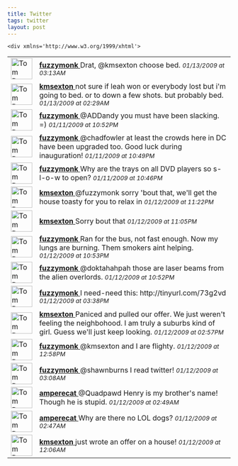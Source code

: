 ```yaml
---
title: Twitter
tags: twitter
layout: post
---
```


    <div xmlns='http://www.w3.org/1999/xhtml'>
  
<table class='twitter'>
<tbody class='twitter'>
  
  <tr class='twitter-status u-fuzzymonk'>
      <td class=''>
        <a class='url' href='http://twitter.com/fuzzymonk'>
          <img width='48' src='http://s3.amazonaws.com/twitter_production/profile_images/30300852/TaylorandMcLauren-jabber_normal.jpg' height='48' class='twitter-avatar' alt='Tom Dougherty'/>
        </a>
      </td>
      <td class='twitter-body'>
        <div>
          <strong>
          <a title='fuzzymonk' class='twitter-user' href='http://twitter.com/fuzzymonk'>
            fuzzymonk
          </a>
          </strong> 
          <span class='twitter-text'>
            Drat, @kmsexton choose bed.
          </span> 
          <span style='font-style: italic; font-size:smaller;' class='twitter-date'>
            01/13/2009 at 03:13AM
          </span> 
        </div>
      </td>
    </tr>
  
  <tr class='twitter-status u-kmsexton'>
      <td class=''>
        <a class='url' href='http://twitter.com/kmsexton'>
          <img width='48' src='http://s3.amazonaws.com/twitter_production/profile_images/57248104/Picture_3_normal.png' height='48' class='twitter-avatar' alt='Tom Dougherty'/>
        </a>
      </td>
      <td class='twitter-body'>
        <div>
          <strong>
          <a title='kmsexton' class='twitter-user' href='http://twitter.com/kmsexton'>
            kmsexton
          </a>
          </strong> 
          <span class='twitter-text'>
            not sure if leah won or everybody lost but i'm going to bed. or to down a few shots. but probably bed.
          </span> 
          <span style='font-style: italic; font-size:smaller;' class='twitter-date'>
            01/13/2009 at 02:29AM
          </span> 
        </div>
      </td>
    </tr>
  
  <tr class='twitter-status u-fuzzymonk'>
      <td class=''>
        <a class='url' href='http://twitter.com/fuzzymonk'>
          <img width='48' src='http://s3.amazonaws.com/twitter_production/profile_images/30300852/TaylorandMcLauren-jabber_normal.jpg' height='48' class='twitter-avatar' alt='Tom Dougherty'/>
        </a>
      </td>
      <td class='twitter-body'>
        <div>
          <strong>
          <a title='fuzzymonk' class='twitter-user' href='http://twitter.com/fuzzymonk'>
            fuzzymonk
          </a>
          </strong> 
          <span class='twitter-text'>
            @ADDandy you must have been slacking. =)
          </span> 
          <span style='font-style: italic; font-size:smaller;' class='twitter-date'>
            01/11/2009 at 10:52PM
          </span> 
        </div>
      </td>
    </tr>
  
  <tr class='twitter-status u-fuzzymonk'>
      <td class=''>
        <a class='url' href='http://twitter.com/fuzzymonk'>
          <img width='48' src='http://s3.amazonaws.com/twitter_production/profile_images/30300852/TaylorandMcLauren-jabber_normal.jpg' height='48' class='twitter-avatar' alt='Tom Dougherty'/>
        </a>
      </td>
      <td class='twitter-body'>
        <div>
          <strong>
          <a title='fuzzymonk' class='twitter-user' href='http://twitter.com/fuzzymonk'>
            fuzzymonk
          </a>
          </strong> 
          <span class='twitter-text'>
            @chadfowler at least the crowds here in DC have been upgraded too. Good luck during inauguration!
          </span> 
          <span style='font-style: italic; font-size:smaller;' class='twitter-date'>
            01/11/2009 at 10:49PM
          </span> 
        </div>
      </td>
    </tr>
  
  <tr class='twitter-status u-fuzzymonk'>
      <td class=''>
        <a class='url' href='http://twitter.com/fuzzymonk'>
          <img width='48' src='http://s3.amazonaws.com/twitter_production/profile_images/30300852/TaylorandMcLauren-jabber_normal.jpg' height='48' class='twitter-avatar' alt='Tom Dougherty'/>
        </a>
      </td>
      <td class='twitter-body'>
        <div>
          <strong>
          <a title='fuzzymonk' class='twitter-user' href='http://twitter.com/fuzzymonk'>
            fuzzymonk
          </a>
          </strong> 
          <span class='twitter-text'>
            Why are the trays on all DVD players so s-l-o-w to open?
          </span> 
          <span style='font-style: italic; font-size:smaller;' class='twitter-date'>
            01/11/2009 at 10:46PM
          </span> 
        </div>
      </td>
    </tr>
  
  <tr class='twitter-status u-kmsexton'>
      <td class=''>
        <a class='url' href='http://twitter.com/kmsexton'>
          <img width='48' src='http://s3.amazonaws.com/twitter_production/profile_images/57248104/Picture_3_normal.png' height='48' class='twitter-avatar' alt='Tom Dougherty'/>
        </a>
      </td>
      <td class='twitter-body'>
        <div>
          <strong>
          <a title='kmsexton' class='twitter-user' href='http://twitter.com/kmsexton'>
            kmsexton
          </a>
          </strong> 
          <span class='twitter-text'>
            @fuzzymonk sorry 'bout that, we'll get the house toasty for you to relax in
          </span> 
          <span style='font-style: italic; font-size:smaller;' class='twitter-date'>
            01/12/2009 at 11:22PM
          </span> 
        </div>
      </td>
    </tr>
  
  <tr class='twitter-status u-kmsexton'>
      <td class=''>
        <a class='url' href='http://twitter.com/kmsexton'>
          <img width='48' src='http://s3.amazonaws.com/twitter_production/profile_images/57248104/Picture_3_normal.png' height='48' class='twitter-avatar' alt='Tom Dougherty'/>
        </a>
      </td>
      <td class='twitter-body'>
        <div>
          <strong>
          <a title='kmsexton' class='twitter-user' href='http://twitter.com/kmsexton'>
            kmsexton
          </a>
          </strong> 
          <span class='twitter-text'>
            Sorry bout that
          </span> 
          <span style='font-style: italic; font-size:smaller;' class='twitter-date'>
            01/12/2009 at 11:05PM
          </span> 
        </div>
      </td>
    </tr>
  
  <tr class='twitter-status u-fuzzymonk'>
      <td class=''>
        <a class='url' href='http://twitter.com/fuzzymonk'>
          <img width='48' src='http://s3.amazonaws.com/twitter_production/profile_images/30300852/TaylorandMcLauren-jabber_normal.jpg' height='48' class='twitter-avatar' alt='Tom Dougherty'/>
        </a>
      </td>
      <td class='twitter-body'>
        <div>
          <strong>
          <a title='fuzzymonk' class='twitter-user' href='http://twitter.com/fuzzymonk'>
            fuzzymonk
          </a>
          </strong> 
          <span class='twitter-text'>
            Ran for the bus, not fast enough. Now my lungs are burning. Them smokers aint helping.
          </span> 
          <span style='font-style: italic; font-size:smaller;' class='twitter-date'>
            01/12/2009 at 10:53PM
          </span> 
        </div>
      </td>
    </tr>
  
  <tr class='twitter-status u-fuzzymonk'>
      <td class=''>
        <a class='url' href='http://twitter.com/fuzzymonk'>
          <img width='48' src='http://s3.amazonaws.com/twitter_production/profile_images/30300852/TaylorandMcLauren-jabber_normal.jpg' height='48' class='twitter-avatar' alt='Tom Dougherty'/>
        </a>
      </td>
      <td class='twitter-body'>
        <div>
          <strong>
          <a title='fuzzymonk' class='twitter-user' href='http://twitter.com/fuzzymonk'>
            fuzzymonk
          </a>
          </strong> 
          <span class='twitter-text'>
            @doktahahpah those are laser beams from the alien overlords.
          </span> 
          <span style='font-style: italic; font-size:smaller;' class='twitter-date'>
            01/12/2009 at 10:52PM
          </span> 
        </div>
      </td>
    </tr>
  
  <tr class='twitter-status u-fuzzymonk'>
      <td class=''>
        <a class='url' href='http://twitter.com/fuzzymonk'>
          <img width='48' src='http://s3.amazonaws.com/twitter_production/profile_images/30300852/TaylorandMcLauren-jabber_normal.jpg' height='48' class='twitter-avatar' alt='Tom Dougherty'/>
        </a>
      </td>
      <td class='twitter-body'>
        <div>
          <strong>
          <a title='fuzzymonk' class='twitter-user' href='http://twitter.com/fuzzymonk'>
            fuzzymonk
          </a>
          </strong> 
          <span class='twitter-text'>
            I need-need this: http://tinyurl.com/73g2vd
          </span> 
          <span style='font-style: italic; font-size:smaller;' class='twitter-date'>
            01/12/2009 at 03:38PM
          </span> 
        </div>
      </td>
    </tr>
  
  <tr class='twitter-status u-kmsexton'>
      <td class=''>
        <a class='url' href='http://twitter.com/kmsexton'>
          <img width='48' src='http://s3.amazonaws.com/twitter_production/profile_images/57248104/Picture_3_normal.png' height='48' class='twitter-avatar' alt='Tom Dougherty'/>
        </a>
      </td>
      <td class='twitter-body'>
        <div>
          <strong>
          <a title='kmsexton' class='twitter-user' href='http://twitter.com/kmsexton'>
            kmsexton
          </a>
          </strong> 
          <span class='twitter-text'>
            Paniced and pulled our offer. We just weren't feeling the neighbohood. I am truly a suburbs kind of girl. Guess we'll just keep looking.
          </span> 
          <span style='font-style: italic; font-size:smaller;' class='twitter-date'>
            01/12/2009 at 02:57PM
          </span> 
        </div>
      </td>
    </tr>
  
  <tr class='twitter-status u-fuzzymonk'>
      <td class=''>
        <a class='url' href='http://twitter.com/fuzzymonk'>
          <img width='48' src='http://s3.amazonaws.com/twitter_production/profile_images/30300852/TaylorandMcLauren-jabber_normal.jpg' height='48' class='twitter-avatar' alt='Tom Dougherty'/>
        </a>
      </td>
      <td class='twitter-body'>
        <div>
          <strong>
          <a title='fuzzymonk' class='twitter-user' href='http://twitter.com/fuzzymonk'>
            fuzzymonk
          </a>
          </strong> 
          <span class='twitter-text'>
            @kmsexton and I are flighty.
          </span> 
          <span style='font-style: italic; font-size:smaller;' class='twitter-date'>
            01/12/2009 at 12:58PM
          </span> 
        </div>
      </td>
    </tr>
  
  <tr class='twitter-status u-fuzzymonk'>
      <td class=''>
        <a class='url' href='http://twitter.com/fuzzymonk'>
          <img width='48' src='http://s3.amazonaws.com/twitter_production/profile_images/30300852/TaylorandMcLauren-jabber_normal.jpg' height='48' class='twitter-avatar' alt='Tom Dougherty'/>
        </a>
      </td>
      <td class='twitter-body'>
        <div>
          <strong>
          <a title='fuzzymonk' class='twitter-user' href='http://twitter.com/fuzzymonk'>
            fuzzymonk
          </a>
          </strong> 
          <span class='twitter-text'>
            @shawnburns I read twitter!
          </span> 
          <span style='font-style: italic; font-size:smaller;' class='twitter-date'>
            01/12/2009 at 03:08AM
          </span> 
        </div>
      </td>
    </tr>
  
  <tr class='twitter-status u-amperecat'>
      <td class=''>
        <a class='url' href='http://twitter.com/amperecat'>
          <img width='48' src='http://s3.amazonaws.com/twitter_production/profile_images/63936091/IMG_6161_normal.JPG' height='48' class='twitter-avatar' alt='Tom Dougherty'/>
        </a>
      </td>
      <td class='twitter-body'>
        <div>
          <strong>
          <a title='amperecat' class='twitter-user' href='http://twitter.com/amperecat'>
            amperecat
          </a>
          </strong> 
          <span class='twitter-text'>
            @Quadpawd Henry is my brother's name!  Though he is stupid.
          </span> 
          <span style='font-style: italic; font-size:smaller;' class='twitter-date'>
            01/12/2009 at 02:49AM
          </span> 
        </div>
      </td>
    </tr>
  
  <tr class='twitter-status u-amperecat'>
      <td class=''>
        <a class='url' href='http://twitter.com/amperecat'>
          <img width='48' src='http://s3.amazonaws.com/twitter_production/profile_images/63936091/IMG_6161_normal.JPG' height='48' class='twitter-avatar' alt='Tom Dougherty'/>
        </a>
      </td>
      <td class='twitter-body'>
        <div>
          <strong>
          <a title='amperecat' class='twitter-user' href='http://twitter.com/amperecat'>
            amperecat
          </a>
          </strong> 
          <span class='twitter-text'>
            Why are there no LOL dogs?
          </span> 
          <span style='font-style: italic; font-size:smaller;' class='twitter-date'>
            01/12/2009 at 02:47AM
          </span> 
        </div>
      </td>
    </tr>
  
  <tr class='twitter-status u-kmsexton'>
      <td class=''>
        <a class='url' href='http://twitter.com/kmsexton'>
          <img width='48' src='http://s3.amazonaws.com/twitter_production/profile_images/57248104/Picture_3_normal.png' height='48' class='twitter-avatar' alt='Tom Dougherty'/>
        </a>
      </td>
      <td class='twitter-body'>
        <div>
          <strong>
          <a title='kmsexton' class='twitter-user' href='http://twitter.com/kmsexton'>
            kmsexton
          </a>
          </strong> 
          <span class='twitter-text'>
            just wrote an offer on a house!
          </span> 
          <span style='font-style: italic; font-size:smaller;' class='twitter-date'>
            01/12/2009 at 12:06AM
          </span> 
        </div>
      </td>
    </tr>
  
  </tbody>

</table>
    </div>
  
